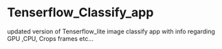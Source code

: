 # Tenserflow_Classify_app
updated version of Tenserflow_lite image classify app with info regarding GPU ,CPU, Crops frames etc...
